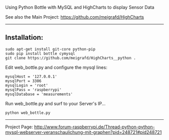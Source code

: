 Using Python Bottle with MySQL and HighCharts to display Sensor Data

See also the Main Project: https://github.com/meigrafd/HighCharts
****************************************************


Installation:
--------

```
sudo apt-get install git-core python-pip
sudo pip install bottle cymysql
git clone https://github.com/meigrafd/HighCharts__python .
```

Edit web_bottle.py and configure the mysql lines:
```
mysqlHost = '127.0.0.1'
mysqlPort = 3306
mysqlLogin = 'root'
mysqlPass = 'raspberrypi'
mysqlDatabase = 'measurements'
```

Run web_bottle.py and surf to your Server's IP...
```
python web_bottle.py
```



****************************************************
Project Page: http://www.forum-raspberrypi.de/Thread-python-python-mysql-webserver-veranschaulichung-mit-graphen?pid=248721#pid248721

